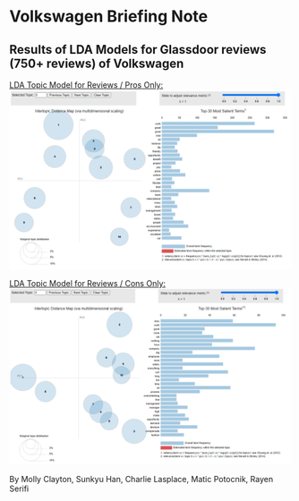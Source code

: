 # Volkswagen Briefing Note
## Results of LDA Models for Glassdoor reviews (750+ reviews) of Volkswagen

[LDA Topic Model for Reviews / Pros Only:](lda_pros_topics.html)
![Pros Only](pros_only.png)


[LDA Topic Model for Reviews / Cons Only:](lda_cons_topics.html)
![Cons Only](cons_only.png)

By Molly Clayton, Sunkyu Han, Charlie Lasplace, Matic Potocnik, Rayen Serifi
